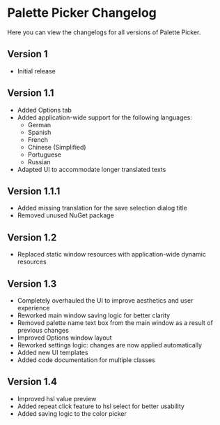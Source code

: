 # Palette Picker Changelog

Here you can view the changelogs for all versions of Palette Picker.

## Version 1

- Initial release

## Version 1.1

- Added Options tab
- Added application-wide support for the following languages:
  - German
  - Spanish
  - French
  - Chinese (Simplified)
  - Portuguese
  - Russian
- Adapted UI to accommodate longer translated texts

## Version 1.1.1

- Added missing translation for the save selection dialog title
- Removed unused NuGet package

## Version 1.2

- Replaced static window resources with application-wide dynamic resources

## Version 1.3

- Completely overhauled the UI to improve aesthetics and user experience
- Reworked main window saving logic for better clarity
- Removed palette name text box from the main window as a result of previous changes
- Improved Options window layout
- Reworked settings logic: changes are now applied automatically
- Added new UI templates
- Added code documentation for multiple classes

## Version 1.4

 - Improved hsl value preview
 - Added repeat click feature to hsl select for better usability
 - Added saving logic to the color picker